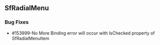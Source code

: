 ## SfRadialMenu

### Bug Fixes

* \#153999-No More Binding error will occur with IsChecked property of SfRadialMenuItem


